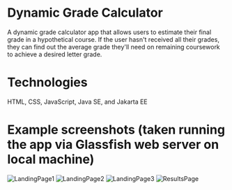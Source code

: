 # Dynamic Grade Calculator
A dynamic grade calculator app that allows users to estimate their final grade in a hypothetical course. If the user hasn't received all their grades, they can find out the average grade they'll need on remaining coursework to achieve a desired letter grade.

# Technologies
HTML, CSS, JavaScript, Java SE, and Jakarta EE

# Example screenshots (taken running the app via Glassfish web server on local machine)
![LandingPage1](https://github.com/jdouglas9025/dynamic-grade-calculator/assets/111395383/55df9fb3-d4df-4059-8010-7db4dae17ef6)
![LandingPage2](https://github.com/jdouglas9025/dynamic-grade-calculator/assets/111395383/7ed08575-1603-41d5-8209-fc9d73c974df)
![LandingPage3](https://github.com/jdouglas9025/dynamic-grade-calculator/assets/111395383/b891050a-6abf-40fc-825b-ff2216f388d2)
![ResultsPage](https://github.com/jdouglas9025/dynamic-grade-calculator/assets/111395383/2862199e-91d4-40c5-9c66-de23e705f282)
